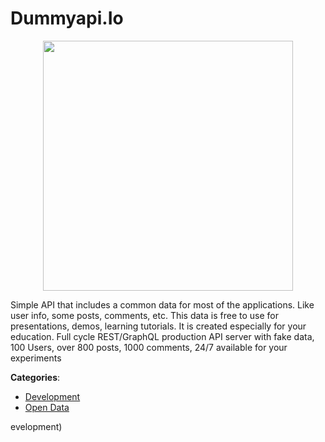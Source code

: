 # Dummyapi.Io
<p align="center">
    <img width="400" src="https://raw.githubusercontent.com/apis-list/apis-list/apis/dummyapi-io/logo_256x256.png" />
</p>

Simple API that includes a common data for most of the applications. Like user info, some posts, comments, etc. This data is free to use for presentations, demos, learning tutorials. It is created especially for your education.  Full cycle REST/GraphQL production API server with fake data, 100 Users, over 800 posts, 1000 comments, 24/7 available for your experiments



**Categories**:
- [Development](https://github.com/apis-list/apis-list#development)
- [Open Data](https://github.com/apis-list/apis-list#open-data)





evelopment)



